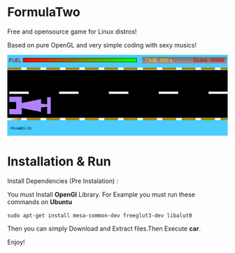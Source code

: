 # FormulaTwo

Free and opensource game for Linux distros! 

Based on pure OpenGL and very simple coding with sexy musics!

![alt text](FormulaTwo.gif "FormulaTwo")

# Installation & Run

Install Dependencies (Pre Instalation) :

You must Install **OpenGl** Library. For Example you must run these commands on **Ubuntu**

```
sudo apt-get install mesa-common-dev freeglut3-dev libalut0
```

Then you can simply Download and Extract files.Then Execute **car**.


Enjoy!

